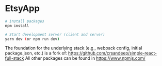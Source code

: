 # EtsyApp

```bash
# install packages
npm install

# Start development server (client and server)
yarn dev (or npm run dev)
```

The foundation for the underlying stack (e.g., webpack config, initial package.json, etc.) is a fork of: https://github.com/crsandeep/simple-react-full-stack 
All other packages can be found in https://www.npmjs.com/